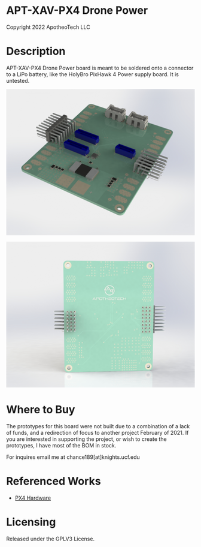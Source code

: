 # APT-XAV-PX4 Drone Power
Copyright 2022 ApotheoTech LLC

# Description

APT-XAV-PX4 Drone Power board is meant to be soldered onto a connector to a LiPo battery, like the HolyBro PixHawk 4 Power supply board. It is untested.

![Top View](https://github.com/ApotheoTech/APT-XAV-PX4/blob/main/Xavier_NX_Drone_PWR/renders/SolidWorks/renders/top_angle.JPG?raw=true)

![Back View](https://github.com/ApotheoTech/APT-XAV-PX4/blob/main/Xavier_NX_Drone_PWR/renders/SolidWorks/renders/back_angle.JPG?raw=true)

# Where to Buy

The prototypes for this board were not built due to a combination of a lack of funds, and a redirection of focus to another project February of 2021. If you are interested in supporting the project, or wish to create the prototypes, I have most of the BOM in stock. 

For inquires email me at chance189[at]knights.ucf.edu

# Referenced Works
* [PX4 Hardware](https://github.com/pixhawk/Hardware)

# Licensing

Released under the GPLV3 License. 
